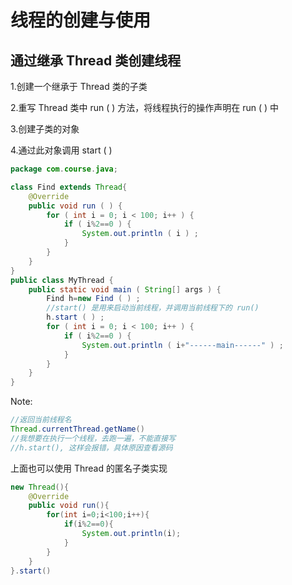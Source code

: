# 线程的创建与使用

## 通过继承 Thread 类创建线程

1.创建一个继承于 Thread 类的子类

2.重写 Thread 类中 run ( ) 方法，将线程执行的操作声明在 run ( ) 中

3.创建子类的对象

4.通过此对象调用 start ( )

```java
package com.course.java;

class Find extends Thread{
    @Override
    public void run ( ) {
        for ( int i = 0; i < 100; i++ ) {
            if ( i%2==0 ) {
                System.out.println ( i ) ;
            }
        }
    }
}
public class MyThread {
    public static void main ( String[] args ) {
        Find h=new Find ( ) ;
        //start() 是用来启动当前线程，并调用当前线程下的 run()
        h.start ( ) ;
        for ( int i = 0; i < 100; i++ ) {
            if ( i%2==0 ) {
                System.out.println ( i+"------main------" ) ;
            }
        }
    }
}

```
Note:

```java
//返回当前线程名
Thread.currentThread.getName()
//我想要在执行一个线程，去跑一遍，不能直接写
//h.start(), 这样会报错，具体原因查看源码
```
上面也可以使用 Thread 的匿名子类实现
```java
new Thread(){
    @Override
    public void run(){
        for(int i=0;i<100;i++){
            if(i%2==0){
                System.out.println(i);
            }
        }
    }
}.start()
